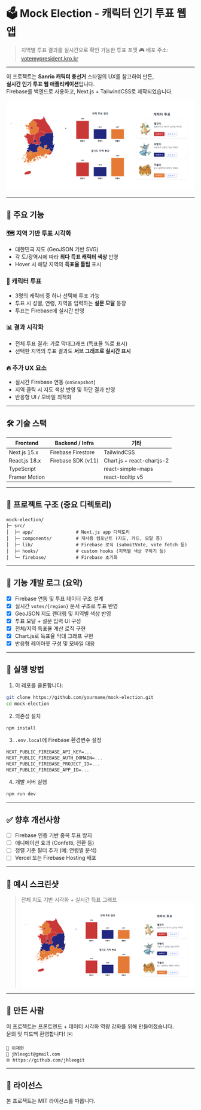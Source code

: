 # 🗳️ Mock Election - 캐릭터 인기 투표 웹앱
> 지역별 투표 결과를 실시간으로 확인 가능한 투표 포맷
> 🎮 배포 주소: [votemypresident.kro.kr](https://votemypresident.kro.kr)

---


이 프로젝트는 **Sanrio 캐릭터 총선거** 스타일의 UX를 참고하여 만든,  
**실시간 인기 투표 웹 애플리케이션**입니다.  
Firebase를 백엔드로 사용하고, Next.js + TailwindCSS로 제작되었습니다.

![screenshot](./public/preview.png)

---

## 🚀 주요 기능

### 🗺️ 지역 기반 투표 시각화
- 대한민국 지도 (GeoJSON 기반 SVG)
- 각 도/광역시에 따라 **최다 득표 캐릭터 색상** 반영
- Hover 시 해당 지역의 **득표율 툴팁** 표시

### 🧸 캐릭터 투표
- 3명의 캐릭터 중 하나 선택해 투표 가능
- 투표 시 성별, 연령, 지역을 입력하는 **설문 모달** 등장
- 투표는 Firebase에 실시간 반영

### 📊 결과 시각화
- 전체 투표 결과: 가로 막대그래프 (득표율 %로 표시)
- 선택한 지역의 투표 결과도 **서브 그래프로 실시간 표시**

### 🔥 추가 UX 요소
- 실시간 Firebase 연동 (`onSnapshot`)
- 지역 클릭 시 지도 색상 반영 및 하단 결과 반영
- 반응형 UI / 모바일 최적화

---

## 🛠️ 기술 스택

| Frontend         | Backend / Infra         | 기타                   |
|------------------|--------------------------|------------------------|
| Next.js 15.x     | Firebase Firestore       | TailwindCSS            |
| React.js 18.x    | Firebase SDK (v11)       | Chart.js + react-chartjs-2 |
| TypeScript       |                          | react-simple-maps      |
| Framer Motion    |                          | react-tooltip v5       |

---

## 📁 프로젝트 구조 (중요 디렉토리)

```
mock-election/
├─ src/
│  ├─ app/                # Next.js app 디렉토리
│  ├─ components/         # 재사용 컴포넌트 (지도, 카드, 모달 등)
│  ├─ lib/                # Firebase 로직 (submitVote, vote fetch 등)
│  ├─ hooks/              # custom hooks (지역별 색상 구하기 등)
│  └─ firebase/           # Firebase 초기화
```

---

## 📝 기능 개발 로그 (요약)

- [x] Firebase 연동 및 투표 데이터 구조 설계
- [x] 실시간 `votes/{region}` 문서 구조로 투표 반영
- [x] GeoJSON 지도 렌더링 및 지역별 색상 반영
- [x] 투표 모달 + 설문 입력 UI 구성
- [x] 전체/지역 득표율 계산 로직 구현
- [x] Chart.js로 득표율 막대 그래프 구현
- [x] 반응형 레이아웃 구성 및 모바일 대응

---

## 🧪 실행 방법

1. 이 레포를 클론합니다:

```bash
git clone https://github.com/yourname/mock-election.git
cd mock-election
```

2. 의존성 설치

```bash
npm install
```

3. `.env.local`에 Firebase 환경변수 설정

```env
NEXT_PUBLIC_FIREBASE_API_KEY=...
NEXT_PUBLIC_FIREBASE_AUTH_DOMAIN=...
NEXT_PUBLIC_FIREBASE_PROJECT_ID=...
NEXT_PUBLIC_FIREBASE_APP_ID=...
```

4. 개발 서버 실행

```bash
npm run dev
```

---

## ✅ 향후 개선사항

- [ ] Firebase 인증 기반 중복 투표 방지
- [ ] 애니메이션 효과 (Confetti, 전환 등)
- [ ] 정렬 기준 필터 추가 (예: 연령별 분석)
- [ ] Vercel 또는 Firebase Hosting 배포

---

## 📸 예시 스크린샷

> 전체 지도 기반 시각화 + 실시간 득표 그래프  
> ![](./public/preview.png)

---

## 🙌 만든 사람

이 프로젝트는 프론트엔드 + 데이터 시각화 역량 강화를 위해 만들어졌습니다.  
문의 및 피드백 환영합니다! ✉️

```
📛 이재현  
📧 jhleegit@gmail.com  
🌐 https://github.com/jhleegit
```

---

## 📄 라이선스

본 프로젝트는 MIT 라이선스를 따릅니다.
